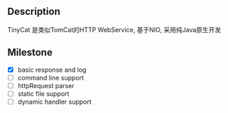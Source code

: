 
## Description

TinyCat 是类似TomCat的HTTP WebService, 基于NIO, 采用纯Java原生开发


## Milestone

- [X] basic response and log
- [ ] command line support
- [ ] httpRequest parser
- [ ] static file support
- [ ] dynamic handler support
